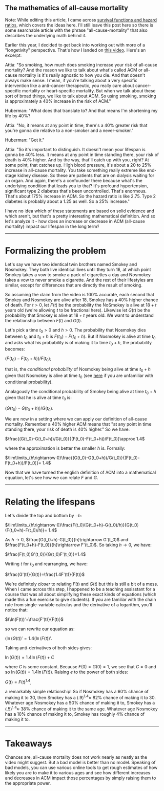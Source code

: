 ## The mathematics of all-cause mortality

Note: While editing this article, I came across <a href="https://en.wikipedia.org/wiki/Hazard_ratio#The_hazard_ratio_and_survival">survival functions and hazard ratios</a>, which covers the ideas here. I'll still leave this post here so there is some searchable article with the phrase "all-cause-mortality" that also describes the underlying math behind it.

Earlier this year, I decided to get back into working out with more of a "longetivity" perspective. That's how I landed on <a href="https://www.youtube.com/watch?v=jN0pRAqiUJU">this video</a>. Here's an excerpt:

Attia: "So smoking, how much does smoking increase your risk of all-cause mortality? And the reason we like to talk about what's called ACM or all-cause mortality is it's really agnostic to how you die. And that doesn't always make sense. I mean, if you're talking about a very specific intervention like a anti-cancer therapeutic, you really care about cancer-specific mortality or heart-specific mortality. But when we talk about these sort of broad things, we like to talk about ACM. So using smoking, smoking is approximately a 40% increase in the risk of ACM."

Huberman: "What does that translate to? And that means I'm shortening my life by 40%?

Attia: "No, it means at any point in time, there's a 40% greater risk that you're gonna die relative to a non-smoker and a never-smoker."

Huberman: "Got it."

Attia: "So it's important to distinguish. It doesn't mean your lifespan is gonna be 40% less. It means at any point in time standing there, your risk of death is 40% higher. And by the way, that'll catch up with you, right? At some point, that catches up. High blood pressure, it's about a 20 to 25% increase in all-cause mortality. You take something really extreme like end-stage kidney disease. So these are patients that are on dialysis waiting for an organ. And again, there's a confounder there because what's the underlying condition that leads you to that? It's profound hypertension, significant type 2 diabetes that's been uncontrolled. That's enormous. That's about 175% increase in ACM. So the hazard ratio is like 2.75. Type 2 diabetes is probably about a 1.25 as well. So a 25% increase."

I have no idea which of these statements are based on solid evidence and which aren't, but that's a pretty interesting mathematical definition. And so let's analyze it - how does an increase or decrease in ACM (all-cause mortality) impact our lifespan in the long term?

---
# Formalizing the problem

Let's say we have two identical twin brothers named Smokey and Nosmokey. They both live identical lives until they turn 18, at which point Smokey takes a vow to smoke a pack of cigarettes a day and Nosmokey takes a vow to never smoke a cigarette. And the rest of their lifestyles are similar, except for differences that are directly the result of smoking.

So assuming the claim from the video is 100% accurate, each second that Smokey and Nosmokey are alive after 18, Smokey has a 40% higher chance of death. For $t>0$, let $F(t)$ be the probability the NoSmokey is alive at $18+t$ years old (we're allowing $t$ to be fractional here). Likewise let $G(t)$ be the probability that Smokey is alive at $18+t$ years old. We want to understand the relationship between $F(t)$ and $G(t)$.

Let's pick a time $t_0>0$ and $h>0$. The probability that Nosmokey dies between $t_0$ and $t_0+h$ is $F(t_0)-F(t_0+h)$. But if Nosmokey is alive at time $t_0$ and asks what his probability is of making it to time $t_0+h$, the probability becomes:

$(F(t_0)-F(t_0+h))/F(t_0)$;

that is, the _conditional probability_ of Nosmokey being alive at time $t_0+h$ given that Nosmokey is alive at time $t_0$ (see <a href="https://www.cuemath.com/conditional-probability-formula/">here</a> if you are unfamiliar with conditional probability).

Analagously the conditional probability of Smokey being alive at time $t_0+h$ given that he is alive at time $t_0$ is:

$(G(t_0)-G(t_0+h))/G(t_0)$.

We are now in a setting where we can apply our definition of all-cause mortality. Remember a 40% higher ACM means that "at any point in time standing there, your risk of death is 40% higher." So we have:

$\frac{(G(t_0)-G(t_0+h))/G(t_0)}{(F(t_0)-F(t_0+h))/F(t_0)}\approx 1.4$

where the approximation is better the smaller $h$ is. Formally:

$\lim\limits_{h\rightarrow 0}\frac{(G(t_0)-G(t_0+h))/G(t_0)}{(F(t_0)-F(t_0+h))/F(t_0)}= 1.4$

Now that we have turned the english definition of ACM into a mathematical equation, let's see how we can relate $F$ and $G$.

---
# Relating the lifespans


Let's divide the top and bottom by $-h$:

$\lim\limits_{h\rightarrow 0}\frac{F(t_0)(G(t_0+h)-G(t_0)/h)}{G(t_0)(F(t_0+h)-F(t_0)/h)}= 1.4$

As $h\rightarrow 0$, $\frac{G(t_0+h)-G(t_0)}{h}\rightarrow G'(t_0)$ and $\frac{F(t_0+h)-F(t_0)}{h}\rightarrow F'(t_0)$. So taking $h\rightarrow 0$, we have:

$\frac{F(t_0)G'(t_0)}{G(t_0)F'(t_0)}=1.4$

Writing $t$ for $t_0$ and rearranging, we have:

$\frac{G'(t)}{G(t)}=\frac{1.4F'(t)}{F(t)}$

We're definitely _closer_ to relating $F(t)$ and $G(t)$ but this is still a bit of a mess. When I came across this step, I happened to be a teaching assisstant for a course that was all about simplifying these exact kinds of equations (which made this a fun exercise to give students). If you are familiar with the chain rule from single-variable calculus and the derivative of a logarithm, you'll notice that:

$(\ln(F(t))'=\frac{F'(t)}{F(t)}$

so we can rewrite our equation as:

$(\ln(G(t))'=1.4(\ln(F(t))'$.

Taking anti-derivatives of both sides gives:

$\ln(G(t))=1.4\ln(F(t))+C$

where $C$ is some constant. Because $F(0)=G(0)=1$, we see that $C=0$ and so $\ln(G(t))=1.4\ln(F(t))$. Raising $e$ to the power of both sides:

$G(t)=F(t)^{1.4}$,

a remarkably simple relationship! So if Nosmokey has a 90% chance of making it to 30, then Smokey has a $(.9)^{1.4}\approx$ 82% chance of making it to 30. Whatever age Nosmokey has a 50% chance of making it to, Smokey has a $(.5)^{1.4}\approx$ 38% chance of making it to the same age. Whatever age Nosmokey has a 10% chance of making it to, Smokey has roughly 4% chance of making it to. 

---
# Takeaways

Chances are, all-cause mortality does not work nearly as neatly as the video might suggest. But a bad model is better than no model. Speaking of bad models, you can use various online tools to get rough estimates of how likely you are to make it to various ages and see how different increases and decreases in ACM impact those percentages by simply raising them to the appropriate power.

